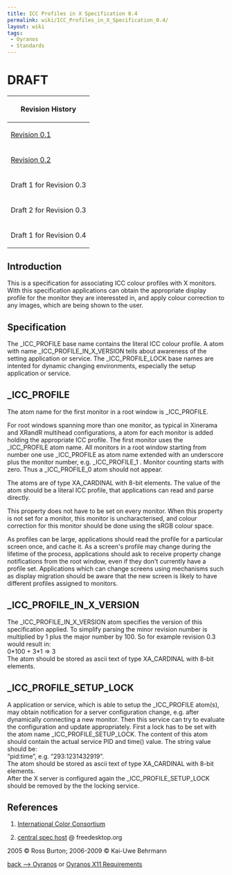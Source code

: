 ```yaml
---
title: ICC Profiles in X Specification 0.4
permalink: wiki/ICC_Profiles_in_X_Specification_0.4/
layout: wiki
tags:
 - Oyranos
 - Standards
---
```


<h1>
DRAFT

</h1>
<table>
<thead>
<tr class="header">
<th><p>Revision History</p></th>
</tr>
</thead>
<tbody>
<tr class="odd">
<td><p><a href="http://www.burtonini.com/computing/x-icc-profiles-spec-0.1.html">Revision 0.1</a></p></td>
</tr>
<tr class="even">
<td><p><a href="http://www.burtonini.com/computing/x-icc-profiles-spec-0.2.html">Revision 0.2</a></p></td>
</tr>
<tr class="odd">
<td><p>Draft 1 for Revision 0.3</p></td>
</tr>
<tr class="even">
<td><p>Draft 2 for Revision 0.3</p></td>
</tr>
<tr class="odd">
<td><p>Draft 1 for Revision 0.4</p></td>
</tr>
<tr class="even">
</tr>
</tbody>
</table>

Introduction
------------

This is a specification for associating ICC colour profiles with X
monitors. With this specification applications can obtain the
appropriate display profile for the monitor they are interessted in, and
apply colour correction to any images, which are being shown to the
user.

Specification
-------------

The \_ICC\_PROFILE base name contains the literal ICC colour profile. A
atom with name \_ICC\_PROFILE\_IN\_X\_VERSION tells about awareness of
the setting application or service. The \_ICC\_PROFILE\_LOCK base names
are intented for dynamic changing environments, especially the setup
application or service.

\_ICC\_PROFILE
--------------

The atom name for the first monitor in a root window is \_ICC\_PROFILE.

For root windows spanning more than one monitor, as typical in Xinerama
and XRandR multihead configurations, a atom for each monitor is added
holding the appropriate ICC profile. The first monitor uses the
\_ICC\_PROFILE atom name. All monitors in a root window starting from
number one use \_ICC\_PROFILE as atom name extended with an underscore
plus the monitor number, e.g. \_ICC\_PROFILE\_1 . Monitor counting
starts with zero. Thus a \_ICC\_PROFILE\_0 atom should not appear.

The atoms are of type <span class="type">XA\_CARDINAL</span> with 8-bit
elements. The value of the atom should be a literal ICC profile, that
applications can read and parse directly.

This property does not have to be set on every monitor. When this
property is not set for a monitor, this monitor is uncharacterised, and
colour correction for this monitor should be done using the sRGB colour
space.

As profiles can be large, applications should read the profile for a
particular screen once, and cache it. As a screen's profile may change
during the lifetime of the process, applications should ask to receive
property change notifications from the root window, even if they don't
currently have a profile set. Applications which can change screens
using mechanisms such as display migration should be aware that the new
screen is likely to have different profiles assigned to monitors.

\_ICC\_PROFILE\_IN\_X\_VERSION
------------------------------

The \_ICC\_PROFILE\_IN\_X\_VERSION atom specifies the version of this
specification applied. To simplify parsing the minor revision number is
multiplied by 1 plus the major number by 100. So for example revision
0.3 would result in:  
0\*100 + 3\*1 =&gt; 3  
The atom should be stored as ascii text of type
<span class="type">XA\_CARDINAL</span> with 8-bit elements.

\_ICC\_PROFILE\_SETUP\_LOCK
---------------------------

A application or service, which is able to setup the \_ICC\_PROFILE
atom(s), may obtain notification for a server configuration change, e.g.
after dynamically connecting a new monitor. Then this service can try to
evaluate the configuration and update appropriately. First a lock has to
be set with the atom name \_ICC\_PROFILE\_SETUP\_LOCK. The content of
this atom should contain the actual service PID and time() value. The
string value should be:  
“pid:time”, e.g. “293:1231432919”.  
The atom should be stored as ascii text of type
<span class="type">XA\_CARDINAL</span> with 8-bit elements.  
After the X server is configured again the \_ICC\_PROFILE\_SETUP\_LOCK
should be removed by the the locking service.

References
----------

1. [International Color Consortium](http://www.color.org)

2. [central spec
host](http://www.freedesktop.org/wiki/Specifications/icc_profiles_in_x_spec)
@ freedesktop.org

2005 © Ross Burton; 2006-2009 © Kai-Uwe Behrmann

[back --&gt; Oyranos](/wiki/Oyranos "wikilink") or [Oyranos X11
Requirements](/wiki/Oyranos_X11_Requirements "wikilink")
